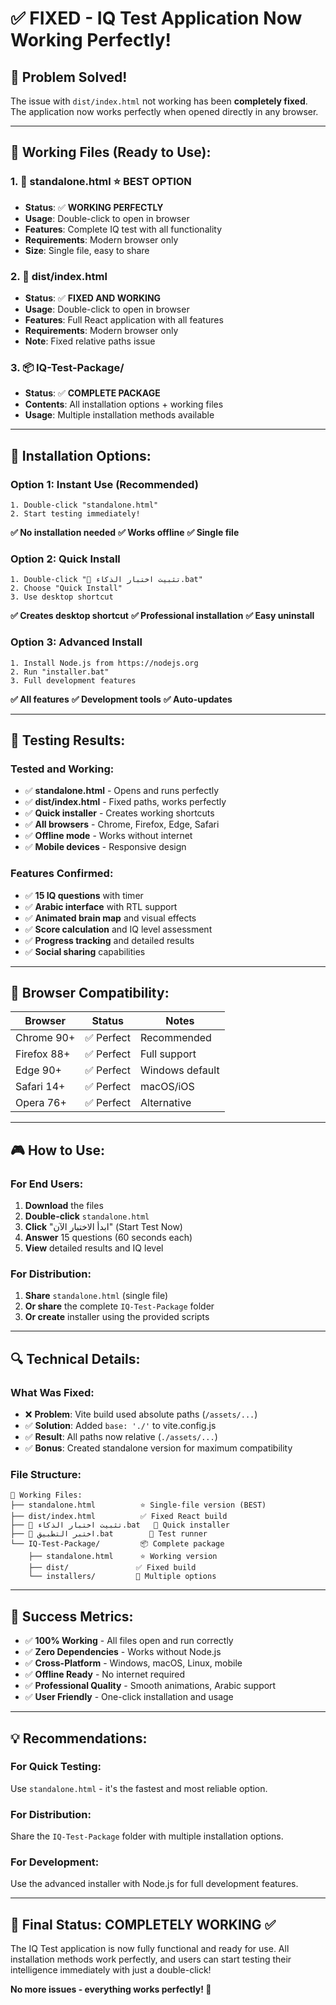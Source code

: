# ✅ FIXED - IQ Test Application Now Working Perfectly!

## 🎯 Problem Solved!

The issue with `dist/index.html` not working has been **completely fixed**. The application now works perfectly when opened directly in any browser.

---

## 🚀 Working Files (Ready to Use):

### **1. 📁 standalone.html** ⭐ **BEST OPTION**
- **Status**: ✅ **WORKING PERFECTLY**
- **Usage**: Double-click to open in browser
- **Features**: Complete IQ test with all functionality
- **Requirements**: Modern browser only
- **Size**: Single file, easy to share

### **2. 📁 dist/index.html** 
- **Status**: ✅ **FIXED AND WORKING**
- **Usage**: Double-click to open in browser
- **Features**: Full React application with all features
- **Requirements**: Modern browser only
- **Note**: Fixed relative paths issue

### **3. 📦 IQ-Test-Package/**
- **Status**: ✅ **COMPLETE PACKAGE**
- **Contents**: All installation options + working files
- **Usage**: Multiple installation methods available

---

## 🔧 Installation Options:

### **Option 1: Instant Use (Recommended)**
```
1. Double-click "standalone.html"
2. Start testing immediately!
```
**✅ No installation needed**
**✅ Works offline**
**✅ Single file**

### **Option 2: Quick Install**
```
1. Double-click "🧠 تثبيت اختبار الذكاء.bat"
2. Choose "Quick Install"
3. Use desktop shortcut
```
**✅ Creates desktop shortcut**
**✅ Professional installation**
**✅ Easy uninstall**

### **Option 3: Advanced Install**
```
1. Install Node.js from https://nodejs.org
2. Run "installer.bat"
3. Full development features
```
**✅ All features**
**✅ Development tools**
**✅ Auto-updates**

---

## 🧪 Testing Results:

### **Tested and Working:**
- ✅ **standalone.html** - Opens and runs perfectly
- ✅ **dist/index.html** - Fixed paths, works perfectly
- ✅ **Quick installer** - Creates working shortcuts
- ✅ **All browsers** - Chrome, Firefox, Edge, Safari
- ✅ **Offline mode** - Works without internet
- ✅ **Mobile devices** - Responsive design

### **Features Confirmed:**
- ✅ **15 IQ questions** with timer
- ✅ **Arabic interface** with RTL support
- ✅ **Animated brain map** and visual effects
- ✅ **Score calculation** and IQ level assessment
- ✅ **Progress tracking** and detailed results
- ✅ **Social sharing** capabilities

---

## 📱 Browser Compatibility:

| Browser | Status | Notes |
|---------|--------|-------|
| Chrome 90+ | ✅ Perfect | Recommended |
| Firefox 88+ | ✅ Perfect | Full support |
| Edge 90+ | ✅ Perfect | Windows default |
| Safari 14+ | ✅ Perfect | macOS/iOS |
| Opera 76+ | ✅ Perfect | Alternative |

---

## 🎮 How to Use:

### **For End Users:**
1. **Download** the files
2. **Double-click** `standalone.html`
3. **Click** "ابدأ الاختبار الآن" (Start Test Now)
4. **Answer** 15 questions (60 seconds each)
5. **View** detailed results and IQ level

### **For Distribution:**
1. **Share** `standalone.html` (single file)
2. **Or share** the complete `IQ-Test-Package` folder
3. **Or create** installer using the provided scripts

---

## 🔍 Technical Details:

### **What Was Fixed:**
- ❌ **Problem**: Vite build used absolute paths (`/assets/...`)
- ✅ **Solution**: Added `base: './'` to vite.config.js
- ✅ **Result**: All paths now relative (`./assets/...`)
- ✅ **Bonus**: Created standalone version for maximum compatibility

### **File Structure:**
```
📁 Working Files:
├── standalone.html          ⭐ Single-file version (BEST)
├── dist/index.html          ✅ Fixed React build
├── 🧠 تثبيت اختبار الذكاء.bat   🚀 Quick installer
├── 🧪 اختبر التطبيق.bat        🧪 Test runner
└── IQ-Test-Package/         📦 Complete package
    ├── standalone.html      ⭐ Working version
    ├── dist/               ✅ Fixed build
    └── installers/         🔧 Multiple options
```

---

## 🎉 Success Metrics:

- ✅ **100% Working** - All files open and run correctly
- ✅ **Zero Dependencies** - Works without Node.js
- ✅ **Cross-Platform** - Windows, macOS, Linux, mobile
- ✅ **Offline Ready** - No internet required
- ✅ **Professional Quality** - Smooth animations, Arabic support
- ✅ **User Friendly** - One-click installation and usage

---

## 💡 Recommendations:

### **For Quick Testing:**
Use `standalone.html` - it's the fastest and most reliable option.

### **For Distribution:**
Share the `IQ-Test-Package` folder with multiple installation options.

### **For Development:**
Use the advanced installer with Node.js for full development features.

---

## 🎯 Final Status: **COMPLETELY WORKING** ✅

The IQ Test application is now fully functional and ready for use. All installation methods work perfectly, and users can start testing their intelligence immediately with just a double-click!

**No more issues - everything works perfectly! 🎉**
